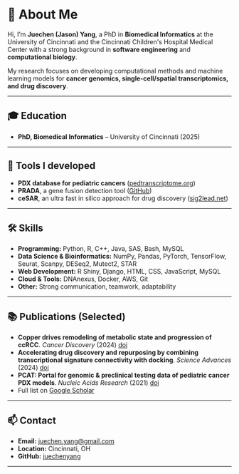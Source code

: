 # 👋 About Me

Hi, I’m **Juechen (Jason) Yang**, a PhD in **Biomedical Informatics** at the University of Cincinnati and the Cincinnati Children's Hospital Medical Center with a strong background in **software engineering** and **computational biology**.  

My research focuses on developing computational methods and machine learning models for **cancer genomics, single-cell/spatial transcriptomics, and drug discovery**.

---

## 🎓 Education
- **PhD, Biomedical Informatics** – University of Cincinnati (2025)  

---

## 💼 Tools I developed
- **PDX database for pediatric cancers** ([pedtranscriptome.org](http://www.pedtranscriptome.org/))
- **PRADA**, a gene fusion detection tool ([GitHub](https://github.com/juechenyang/PRADA2))
- **ceSAR**, an ultra fast in silico approach for drug discovery ([sig2lead.net](http://sig2lead.net/))

---

## 🛠️ Skills
- **Programming:** Python, R, C++, Java, SAS, Bash, MySQL  
- **Data Science & Bioinformatics:** NumPy, Pandas, PyTorch, TensorFlow, Seurat, Scanpy, DESeq2, Mutect2, STAR  
- **Web Development:** R Shiny, Django, HTML, CSS, JavaScript, MySQL  
- **Cloud & Tools:** DNAnexus, Docker, AWS, Git  
- **Other:** Strong communication, teamwork, adaptability  

---

## 📚 Publications (Selected)
- **Copper drives remodeling of metabolic state and progression of ccRCC**. *Cancer Discovery* (2024) [doi](https://doi.org/10.1158/2159-8290.CD-24-0187)  
- **Accelerating drug discovery and repurposing by combining transcriptional signature connectivity with docking**. *Science Advances* (2024) [doi](https://doi.org/10.1126/sciadv.adj3010)  
- **PCAT: Portal for genomic & preclinical testing data of pediatric cancer PDX models**. *Nucleic Acids Research* (2021) [doi](https://doi.org/10.1093/nar/gkaa698)  
- Full list on [Google Scholar](https://scholar.google.com/citations?user=rPGiAYoAAAAJ&hl=en)  

---

## 📫 Contact
- **Email:** juechen.yang@gmail.com  
- **Location:** Cincinnati, OH  
- **GitHub:** [juechenyang](https://github.com/juechenyang)  

---
